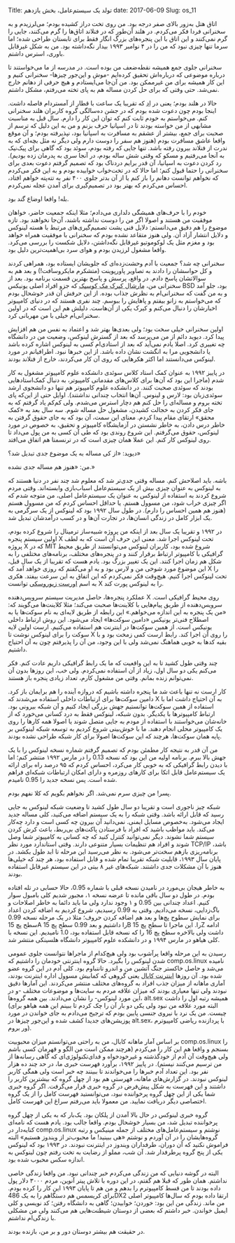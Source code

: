 Title: تولد یک سیستم‌عامل، بخش یازدهم
date: 2017-06-09
Slug: os_11





اتاق هتل به‌زور بالای صفر درجه بود. من روی تخت دراز کشیده بودم؛ می‌لرزیدم و به سخنرانی فردا فکر می‌کردم. در هلند آن‌طور که در فنلاند اتاق‌ها را گرم می‌کنند، جایی را گرم نمی‌کنند و این اتاق با این پنجره‌های بزرگ انگار فقط برای تابستان طراحی شده؛ اما سرما تنها چیزی نبود که من را در ۴ نوامبر ۱۹۹۳ بیدار نگه‌داشته بود. من به شکل غیرقابل باوری، استرس داشتم.

سخنرانی جلوی جمع همیشه نقطه‌ضعف من بوده است. در مدرسه از ما می‌خواستند تا درباره موضوعی که درباره‌اش تحقیق کرده‌ایم -موش و این‌جور چیزها- سخنرانی کنیم و این‌‌ کار همیشه برای من غیرممکن بود. من آن‌جا می‌ایستادم و هیچ حرفی از دهانم خارج نمی‌شد. حتی وقتی که برای حل کردن مساله هم به پای تخته می‌رفتم، مشکل داشتم.

حالا در هلند بودم؛ یعنی در <abbr title="Ede">اد</abbr > که تقریبا یک ساعت با قطار از آمستردام فاصله داشت. اینجا بودم چون دعوت شده بودم که در جشن ده‌سالگی گروه کاربران هلند سخنرانی کنم. می‌خواستم به خودم ثابت کنم که توان این کار را دارم. سال قبل به مناسبت مشابهی از من خواسته بودند تا در اسپانیا حرف بزنم و من به این دلیل که ترسم از صحبت برای جمع، بیشتر از عشقم به مسافرت به اسپانیا بود، نپذیرفته بودم؛ و آن موقع واقعا عاشق مسافرت بودم (هنوز هم سفر را دوست دارم ولی دیگر نه مثل بچه‌‌ای که به ندرت از فنلاند بیرون رفته باشد. تنها جایی که رفته بودم، سوئد بود که گاهی برای پیک‌نیک به آنجا می‌رفتیم و مسکو که وقتی شش ساله بودم، در آنجا سری به پدرمان زده بودیم). رد کردن دعوت به اسپانیا، آن قدر برایم دردناک بود که تصمیم گرفتم دعوت بعدی برای سخنرانی را حتما قبول کنم؛ اما حالا که در تخت‌خواب خوابیده بودم و به این فکر می‌کردم که نخواهم توانست دهانم را باز کنم یا از آن بدتر جلوی ۴۰۰ نفر به تته‌پته خواهم افتاد، احساس می‌کردم که بهتر بود در تصمیم‌گیری برای آمدن عجله نمی‌کردم.

بله! واقعا اوضاع گند بود.

خودم را با حرف‌های همیشگی دلداری می‌دادم؛ مثلا اینکه جمعیت حاضر، خواهان موفقیت من هستند و اصولا اگر من را دوست نداشته باشند، آن‌جا نخواهند بود. تازه موضوع را هم دقیق می‌دانستم: دلایل فنی پشت تصمیم‌گیری‌های مرتبط با هسته لینوکس و دلایل انتشار آزاد آن. ولی هنوز متقاعد نشده بودم که سخنرانی با موفقیت همراه خواهد بود و مغزم مثل یک لوکوموتیو غیرقابل نگه‌داشتن، دلایل شکست را بررسی می‌کرد. واقعا مشغول لرزیدن بودم و هوای سرد بی‌اهمیت‌ترین دلیل بود.

سخنرانی چه شد؟ جمعیت با آدم وحشت‌زده‌ای که جلویشان ایستاده بود، همراهی کردند و کل حواسشان را دادند به تصاویر پاورپوینت (متشکرم مایکروسافت!) و بعد هم به سوالاتشان پاسخ دادم. در واقع، پرسش و پاسخ بهترین قسمت برنامه بود. بعد از سخنرانی من، <abbr title="Marshall Kirk McKusik">مارشال کیرک مک کوسیک</abbr > که جزو افراد اصلی یونیکس BSD بود، جلو آمد و به من گفت که سخنرانی‌ام به نظرش جذاب بوده. از این حرفش آن قدر خوشحال بودم که می‌خواستم به زانو بیفتم و پاهایش را ببوسم. چند نفری هستند که در دنیای کامپیوتر اخبارشان را دنبال می‌کنم و کیرک یکی از آن‌هاست. دلیلش هم این است که در اولین سخنرانی‌ام خیلی با من مهربانی کرد.

اولین سخنرانی خیلی سخت بود؛ ولی بعدی‌ها بهتر شد و اعتماد به نفس من هم افزایش پیدا کرد. دیوید دائم از من می‌پرسد که بعد از گسترش لینوکس، وضعیت من در دانشگاه چه تغییری کرد. اصلا یادم نمی‌آید که بعد از استادی‌ام کسی به لینوکس اشاره کرده باشد یا دانشجویی مرا به انگشت نشان داده باشد. از این خبرها نبود. اطرافیانم در مورد لینوکس می‌دانستند اما اکثر هکرهایی که روی آن کار می‌کردند، خارج از فنلاند بودند.

در پاییز ۱۹۹۲ به عنوان کمک استاد کلاس سوئدی دانشکده علوم کامپیوتر مشغول به کار شدم (ماجرا این بود که آن‌‌ها برای کلاس‌های مقدماتی کامپیوتر، به دنبال کمک‌استادهایی بودند که سوئدی صحبت کنند. در دانشکده علوم کامپیوتر هم تنها دو دانشجوی ارشد سوئدی‌زبان بود: لارس و لینوس. آن‌ها انتخاب چندانی نداشتند). اوایل حتی از این‌که پای تخته بروم و مساله‌ای را حل کنم هم دچار استرس می‌شدم. ولی کم‌کم یاد گرفتم که به جای فکر کردن به خجالت کشیدن، مشغول حل مساله شوم. سه سال بعد به «کمک محقق» ارتقای مقام پیدا کردم. معنای این سمت، آن بود که به جای حقوق گرفتن به خاطر درس دادن، به خاطر نشستن در آزمایشگاه کامپیوتر و تحقیق، به خصوص در مورد لینوکس، حقوق می‌گرفتم. این شروع روندی بود که طی آن کسی به من پول می‌داد تا روی لینوکس کار کنم. این عملا همان چیزی است که در ترنسمتا هم اتفاق می‌افتد.

دیوید: «از کی مساله به یک موضوع جدی تبدیل شد؟»

من: «هنوز هم مساله جدی نشده.»

باشه. باید اصلاحش کنم. مساله وقتی جدی‌تر شد که معلوم شد چند نفر در دنیا هستند که به لینوکس به عنوان چیزی بیش از یک سیستم‌عامل اسباب‌بازی وابسته‌اند. وقتی مردم شروع کردند به استفاده از لینوکس به عنوان یک سیستم‌عامل اصلی، من متوجه شدم که اگر چیزی خراب شود، من مسوول هستم. یا حداقل احساس کردم که من مسوول هستم (هنوز هم همین احساس را دارم). در طول سال ۱۹۹۲ بود که لینوکس از یک سرگرمی به یک ابزار کامل در زندگی انسان‌ها، در تجارت آن‌ها و در کسب درآمدشان تبدیل شد.

در ۱۹۹۲ و تقریبا یک سال بعد از اینکه من پروژه شبیه‌ساز ترمینال را شروع کرده بودم، اولین سیستم پنجره X تحت لینوکس اجرا شد. معنی این حرف آن است که به لطف پروژه X که در MIT شروع شده بود، کاربران لینوکس می‌توانستند از طریق محیط گرافیکی با کامپیوتر ارتباط برقرار کنند و در پنجره‌های مختلف، برنامه‌های مختلفی را به شکل هم زمان اجرا کنند. این یک تغییر بزرگ بود. یادم هست که تقریبا از یک سال قبل، این موضوع مورد شوخی من و لارس بود و به او می‌گفتم که روزی خواهد آمد که X را تحت لینوکس اجرا کنیم. هیچ‌وقت فکر نمی‌کردم که این اتفاق به این سرعت بیفتد. هکری به اسم <abbr title="Orest Zborowski">اورست زبوروسکی</abbr > توانست X را به لینوکس پورت کند.

عملکرد پنجره‌ها، حاصل مدیریت سیستم سرویس‌دهنده X روی محیط گرافیکی است. سرویس‌دهنده از طریق پیام‌هایی با کلاینت‌ها صحبت می‌کند؛ مثلا کلاینت‌ها می‌گویند که: «من یک پنجره به این اندازه می‌خواهم.» این رابطه از طریق لایه‌ای به نام سوکت‌ها یا به اصطلاح فنی‌تر یونیکس «دامین سوکت‌ها» ایجاد می‌شود. این روش ارتباط داخلی یونیکس است. از همین سوکت‌ها در اینترنت هم استفاده می‌کنیم. ارست اولین لایه سوکت را برای لینوکس نوشت تا X را روی آن اجرا کند. رابط ارست کمی زمخت بود و با بقیه کدها به خوبی هماهنگ نمی‌شد ولی با این وجود، من آن را پذیرفتم چون به آن احتیاج داشتیم.

چند وقتی طول کشید تا به این واقعیت که ما یک رابط گرافیکی داریم عادت کنم. فکر می‌کنم یکی دو سال اول، زیاد از آن استفاده نمی‌کردم. ولی خب، این روزها بدون آن نمی‌توانم زنده بمانم. وقتی من مشغول کارم، تعداد زیادی پنجره باز هستند.

کار ارست نه تنها باعث شد ما پنجره داشته باشیم که دروازه آینده را هم برایمان باز کرد. دامین سوکت‌ها برای ارتباطات داخلی استفاده می‌شدند که X به آن احتیاج داشت اما با استفاده از همین سوکت‌ها توانستیم جهش بزرگی ایجاد کنیم و آن شبکه بیرونی بود. ارتباط کامپیوترها با یکدیگر. بدون شبکه، لینوکس فقط به درد کسانی می‌خورد که از خانه‌شان می‌خواستند با استفاده از مودم به جایی متصل شوند یا اصولا همه کارها را روی یک کامپیوتر محلی انجام دهند. ما با خوش‌بینی شروع کردیم به توسعه شبکه لینوکس بر پایه همان سوکت‌ها، هرچند که این سوکت‌ها اصولا برای کار شبکه طراحی نشده بودند.

من آن قدر به نتیجه کار مطمئن بودم که تصمیم گرفتم شماره نسخه لینوکس را با یک جهش بالا ببرم. برنامه اولیه من این بود که نسخه 0.13 را در مارس ۱۹۹۲ منتشر کنم؛ اما با دیدن رابط گرافیکی که به خوبی کار می‌کرد، احساس کردم که ۹۵ درصد راه برای ارائه یک سیستم‌عامل قابل اتکا برای کارهای روزمره و دارای امکان ارتباطات شبکه‌ای فراهم شده است. پس نسخه جدید را 0.95 نامیدم.

پسر! من چیزی سرم نمی‌شد. اگر نخواهم بگویم که کلا نفهم بودم.

شبکه چیز ناجوری است و تقریبا دو سال طول کشید تا وضعیت شبکه لینوکس به جایی رسید که قابل ارائه باشد. وقتی شبکه را به یک سیستم اضافه می‌کنید، کلی مساله جدید ایجاد می‌شود. به‌خصوص مسایل ایمنی. نمی‌دانید آن بیرون چه کسی است و دارد چه‌کار می‌کند. باید مواظب باشید که افراد با فرستادن پاکت‌های بی‌ربط، باعث کرش کردن سیستم شما نشوند. دیگر نمی‌توانید کنترل کنید که چه کسانی به کامپیوتر شما وصل شوند و افراد هم تنظیمات بسیار متنوعی دارند. وقتی استاندارد مورد نظر TCP/IP باشد، برنامه‌ریزی بازهم سخت‌تر می‌شود. به نظر می‌رسید این مرحله تا ابد طول بکشد. در پایان سال ۱۹۹۳، قابلیت شبکه تقریبا تمام شده و قابل استفاده بود، هر چند که خیلی‌ها هنوز با آن مشکلات جدی داشتند. شبکه‌های غیر ۸ بیتی در این سیستم غیرقابل استفاده بودند.

به خاطر هیجان بی‌مورد در نامیدن نسخه قبلی با شماره 0.95، حالا حسابی در تله افتاده بودم. در طول دو سال باقی مانده تا عرضه نسخه ۱، مجبور شدیم کلی بامبول سوار کنیم. اعداد چندانی بین 0.95 و ۱ وجود ندارد ولی ما باید دائما به خاطر اصلاحات و باگ‌زدایی، نسخه می‌دادیم. وقتی به 0.99 رسیدیم، شروع کردیم به اضافه کردن اعداد برای نمایش سطوح پچ‌ها و بعد هم اضافه کردن حروف؛ مثلا در یک مرحله نسخه 0.99 سطح پچ 15A را داشتیم و بعد 0.99 سطح پچ 15B را. این ماجرا تا سطح پچ 15Z ادامه داشت ولی بالاخره سطح پچ 16 را که نسخه قابل استفاده بود، 1.0 نامیدیم. این نسخه با کلی هیاهو در مارس ۱۹۹۴ و در دانشکده علوم کامپیوتر دانشگاه هلسینکی منتشر شد.

رسیدن به این مرحله واقعا پرآشوب بود ولی هیچ‌کدام از ماجراها نتوانست جلوی عمومی شدن لینوکس را بگیرد. حالا گروه اینترنتی خودمان را داشتیم که comp.os.linux نامیده می‌شد و حاصل خاکستر جنگ آتشین من و اندرو تاننباوم بود. کلی آدم در این گروه عضو شده بود. آن روزها <abbr title="Internet Cabal">اینترنت کابال</abbr > یعنی گروهی که کمابیش مسوول اداره اینترنت بودند، آماری ماهانه از میزان جذب افراد به گروه‌های مختلف منتشر می‌کردند. این آمارها دقیق نبودند ولی تنها معیاری بودند که میزان علاقه مردم به سایت‌ها و موضوعات مختلف -و در این مورد لینوکس- را نشان می‌دادند. بین همه گروه‌ها، alt.sex همیشه رتبه اول را داشت (البته مورد علاقه من نبود ولی یکی دو بار آن را چک کردم تا ببینم این همه هیاهو برای چیست. من یک نرد با نیروی جنسی پایین بودم که ترجیح می‌دادم به جای خواندن در مورد پوزیشن‌های جدیدا کشف شده و این‌جور چیزها در alt.sex، با پردازنده ریاضی کامپیوترم ور بروم).

بر اساس آمار ماهانه کابال، من به راحتی می‌توانستم میزان محبوبیت comp.os.linux را بسنجم و واقعا هم این کار را می‌کردم (هرچند ممکن است من الگو و قهرمان کسی باشم ولی هیچ‌وقت آن آدم از خودگذشته و غیرخودخواه و فدای‌تکنولوژی‌ای که گاهی رسانه‌ها از من ترسیم می‌کنند نیستم). در پاییز ۱۹۹۲، برآورد فهرست خبری ما، در حد چند ده هزار نفر بود. این تعداد آدم خبرها را می‌خواندند تا ببینند چه خبر است ولی همگی کاربر لینوکس نبودند. در گزارش‌های ماهانه، فهرستی هم بود از چهل گروه که بیشترین کاربر را داشتند و این فهرست به شکل پیش‌فرض در گروه خبری قرار می‌گرفت. اگر گروه خبری شما یکی از این چهل گروه پرخواننده نبود، می‌توانستید فهرست کامل را از یک گروه اختصاصی دیگر دریافت نمایید. من معمولا باید می‌رفتم سراغ این فهرست کامل.

گروه خبری لینوکس در حال بالا آمدن از پلکان بود. یک‌بار که به یکی از چهل گروه پرخواننده تبدیل شد، من بسیار خوشحال بودم. واقعا جالب بود. یادم هست که نامه‌ای کنایه‌دار در comp.os.linux نوشتم و سیستم‌عامل‌های مختلف از جمله مینیکس و رتبه گروه‌هایشان را در آن آوردم و نوشتم «هی ببینید! ما محبوب‌تر از ویندوز هستیم» البته فراموش نکنید که آن دوران، طرفداران ویندوز در اینترنت نبودند. در ۱۹۹۳ بود که لینوکس یکی از پنج گروه پرطرفدار شد. آن شب، مملو از رضایت به تخت رفتم چون لینوکس به اندازه سکس محبوب شده بود.

البته در گوشه دنیایی که من زندگی می‌کردم خبر چندانی نبود. من واقعا زندگی خاصی نداشتم. همان طور که قبلا هم گفتم، در این دوره با تلاش پیتر آنوین، مردم ۳۰۰۰ دلار پول داده بودند تا من قسط کامپیوترم را بدهم و من هم تا پایان ۱۹۹۳ این کار را کرده بودم. برای کریسمس هم دستگاهم را به یک 486DX2 ارتقا داده بودم که سال‌ها کامپیوتر اصلی من ماند. زندگی من این بود: خوردن؛ خوابیدن؛ گاهی به دانشگاه رفتن؛ کد نویسی و کلی ایمیل خواندن. خبر داشتم که بعضی از دوستان شیطنت‌هایی هم می‌کنند ولی من مشکلی با زندگی‌ام نداشتم.

در حقیقت هم بیشتر دوستان دور و بر من، بازنده بودند.


